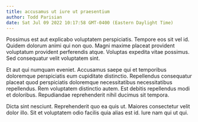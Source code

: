 ```yaml
---
title: accusamus ut iure ut praesentium
author: Todd Parisian
date: Sat Jul 09 2022 10:17:58 GMT-0400 (Eastern Daylight Time)
---
```

Possimus est aut explicabo voluptatem perspiciatis. Tempore eos sit vel id. Quidem dolorum animi qui non quo. Magni maxime placeat provident voluptatum provident perferendis atque. Voluptas expedita vitae possimus. Sed consequatur velit voluptatem sint.

 Et aut qui numquam eveniet. Accusamus saepe qui et temporibus doloremque perspiciatis eum cupiditate distinctio. Repellendus consequatur placeat quod perspiciatis doloremque necessitatibus necessitatibus repellendus. Rem voluptatem distinctio autem. Est debitis repellendus modi et doloribus. Repudiandae reprehenderit nihil ducimus sit tempora.

 Dicta sint nesciunt. Reprehenderit quo ea quis ut. Maiores consectetur velit dolor illo. Sit et voluptatem odio facilis quia alias est id. Iure nam qui ut qui.